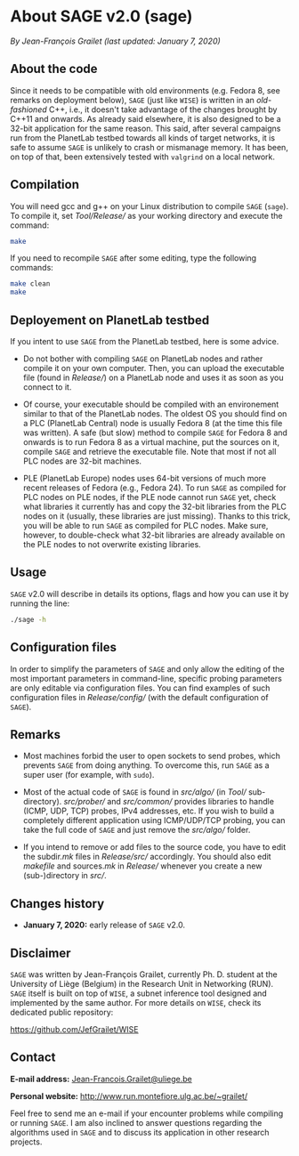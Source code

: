 # About SAGE v2.0 (sage)

*By Jean-François Grailet (last updated: January 7, 2020)*

## About the code

Since it needs to be compatible with old environments (e.g. Fedora 8, see remarks on deployment below), `SAGE` (just like `WISE`) is written in an _old-fashioned_ C++, i.e., it doesn't take advantage of the changes brought by C++11 and onwards. As already said elsewhere, it is also designed to be a 32-bit application for the same reason. This said, after several campaigns run from the PlanetLab testbed towards all kinds of target networks, it is safe to assume `SAGE` is unlikely to crash or mismanage memory. It has been, on top of that, been extensively tested with `valgrind` on a local network.

## Compilation

You will need gcc and g++ on your Linux distribution to compile `SAGE` (`sage`). To compile it, set *Tool/Release/* as your working directory and execute the command:

```sh
make
```

If you need to recompile `SAGE` after some editing, type the following commands:

```sh
make clean
make
```

## Deployement on PlanetLab testbed

If you intent to use `SAGE` from the PlanetLab testbed, here is some advice.

* Do not bother with compiling `SAGE` on PlanetLab nodes and rather compile it on your own computer. Then, you can upload the executable file (found in *Release/*) on a PlanetLab node and uses it as soon as you connect to it.

* Of course, your executable should be compiled with an environement similar to that of the PlanetLab nodes. The oldest OS you should find on a PLC (PlanetLab Central) node is usually Fedora 8 (at the time this file was written). A safe (but slow) method to compile `SAGE` for Fedora 8 and onwards is to run Fedora 8 as a virtual machine, put the sources on it, compile `SAGE` and retrieve the executable file. Note that most if not all PLC nodes are 32-bit machines.

* PLE (PlanetLab Europe) nodes uses 64-bit versions of much more recent releases of Fedora (e.g., Fedora 24). To run `SAGE` as compiled for PLC nodes on PLE nodes, if the PLE node cannot run `SAGE` yet, check what libraries it currently has and copy the 32-bit libraries from the PLC nodes on it (usually, these libraries are just missing). Thanks to this trick, you will be able to run `SAGE` as compiled for PLC nodes. Make sure, however, to double-check what 32-bit libraries are already available on the PLE nodes to not overwrite existing libraries.

## Usage

`SAGE` v2.0 will describe in details its options, flags and how you can use it by running the line:

```sh
./sage -h
```

## Configuration files

In order to simplify the parameters of `SAGE` and only allow the editing of the most important parameters in command-line, specific probing parameters are only editable via configuration files. You can find examples of such configuration files in *Release/config/* (with the default configuration of `SAGE`).

## Remarks

* Most machines forbid the user to open sockets to send probes, which prevents `SAGE` from doing anything. To overcome this, run `SAGE` as a super user (for example, with `sudo`).

* Most of the actual code of `SAGE` is found in *src/algo/* (in *Tool/* sub-directory). *src/prober/* and *src/common/* provides libraries to handle (ICMP, UDP, TCP) probes, IPv4 addresses, etc. If you wish to build a completely different application using ICMP/UDP/TCP probing, you can take the full code of ``SAGE`` and just remove the *src/algo/* folder.

* If you intend to remove or add files to the source code, you have to edit the subdir.*mk* files in *Release/src/* accordingly. You should also edit *makefile* and sources.*mk* in *Release/* whenever you create a new (sub-)directory in *src/*.

## Changes history

* **January 7, 2020:** early release of `SAGE` v2.0.

## Disclaimer

`SAGE` was written by Jean-François Grailet, currently Ph. D. student at the University of Liège (Belgium) in the Research Unit in Networking (RUN). `SAGE` itself is built on top of `WISE`, a subnet inference tool designed and implemented by the same author. For more details on `WISE`, check its dedicated public repository:

https://github.com/JefGrailet/WISE

## Contact

**E-mail address:** Jean-Francois.Grailet@uliege.be

**Personal website:** http://www.run.montefiore.ulg.ac.be/~grailet/

Feel free to send me an e-mail if your encounter problems while compiling or running `SAGE`. I am also inclined to answer questions regarding the algorithms used in `SAGE` and to discuss its application in other research projects.
